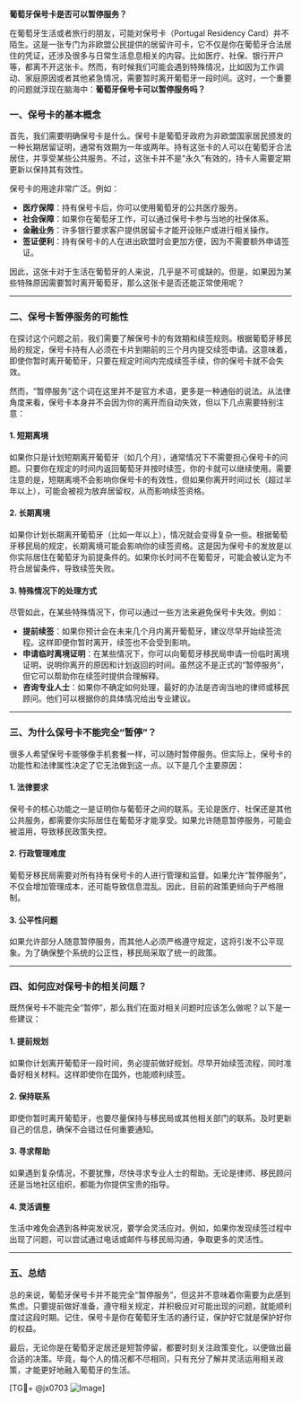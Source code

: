 **葡萄牙保号卡是否可以暂停服务？**

在葡萄牙生活或者旅行的朋友，可能对保号卡（Portugal Residency Card）并不陌生。这是一张专门为非欧盟公民提供的居留许可卡，它不仅是你在葡萄牙合法居住的凭证，还涉及很多与日常生活息息相关的内容。比如医疗、社保、银行开户等，都离不开这张卡。然而，有时候我们可能会遇到特殊情况，比如因为工作调动、家庭原因或者其他紧急情况，需要暂时离开葡萄牙一段时间。这时，一个重要的问题就浮现在脑海中：**葡萄牙保号卡可以暂停服务吗？**

### 一、保号卡的基本概念

首先，我们需要明确保号卡是什么。保号卡是葡萄牙政府为非欧盟国家居民颁发的一种长期居留证明，通常有效期为一年或两年。持有这张卡的人可以在葡萄牙合法居住，并享受某些公共服务。不过，这张卡并不是“永久”有效的，持卡人需要定期更新以保持其有效性。

保号卡的用途非常广泛。例如：
- **医疗保障**：持有保号卡后，你可以使用葡萄牙的公共医疗服务。
- **社会保障**：如果你在葡萄牙工作，可以通过保号卡参与当地的社保体系。
- **金融业务**：许多银行要求客户提供居留卡才能开设账户或进行相关操作。
- **签证便利**：持有保号卡的人在进出欧盟时会更加方便，因为不需要额外申请签证。

因此，这张卡对于生活在葡萄牙的人来说，几乎是不可或缺的。但是，如果因为某些特殊原因需要暂时离开葡萄牙，那么这张卡是否还能正常使用呢？

---

### 二、保号卡暂停服务的可能性

在探讨这个问题之前，我们需要了解保号卡的有效期和续签规则。根据葡萄牙移民局的规定，保号卡持有人必须在卡片到期前的三个月内提交续签申请。这意味着，即使你暂时离开葡萄牙，只要在规定时间内完成续签手续，你的保号卡就不会失效。

然而，“暂停服务”这个词在这里并不是官方术语，更多是一种通俗的说法。从法律角度来看，保号卡本身并不会因为你的离开而自动失效，但以下几点需要特别注意：

#### 1. **短期离境**
如果你只是计划短期离开葡萄牙（如几个月），通常情况下不需要担心保号卡的问题。只要你在规定的时间内返回葡萄牙并按时续签，你的卡就可以继续使用。需要注意的是，短期离境不会影响你保号卡的有效性，但如果你离开时间过长（超过半年以上），可能会被视为放弃居留权，从而影响续签资格。

#### 2. **长期离境**
如果你计划长期离开葡萄牙（比如一年以上），情况就会变得复杂一些。根据葡萄牙移民局的规定，长期离境可能会影响你的续签资格。这是因为保号卡的发放是以你实际居住在葡萄牙为前提条件的。如果你长时间不在葡萄牙，可能会被认定为不符合居留条件，导致续签失败。

#### 3. **特殊情况下的处理方式**
尽管如此，在某些特殊情况下，你可以通过一些方法来避免保号卡失效。例如：
- **提前续签**：如果你预计会在未来几个月内离开葡萄牙，建议尽早开始续签流程。这样即便你暂时离开，续签也不会受到影响。
- **申请临时离境证明**：在某些情况下，你可以向葡萄牙移民局申请一份临时离境证明，说明你离开的原因和计划返回的时间。虽然这不是正式的“暂停服务”，但它可以帮助你在续签时提供合理解释。
- **咨询专业人士**：如果你不确定如何处理，最好的办法是咨询当地的律师或移民顾问。他们可以根据你的具体情况给出专业建议。

---

### 三、为什么保号卡不能完全“暂停”？

很多人希望保号卡能够像手机套餐一样，可以随时暂停服务。但实际上，保号卡的功能性和法律属性决定了它无法做到这一点。以下是几个主要原因：

#### 1. **法律要求**
保号卡的核心功能之一是证明你与葡萄牙之间的联系。无论是医疗、社保还是其他公共服务，都需要你实际居住在葡萄牙才能享受。如果允许随意暂停服务，可能会被滥用，导致移民政策失控。

#### 2. **行政管理难度**
葡萄牙移民局需要对所有持有保号卡的人进行管理和监督。如果允许“暂停服务”，不仅会增加管理成本，还可能导致信息混乱。因此，目前的政策更倾向于严格限制。

#### 3. **公平性问题**
如果允许部分人随意暂停服务，而其他人必须严格遵守规定，这将引发不公平现象。为了确保整个系统的公正性，移民局采取了统一的政策。

---

### 四、如何应对保号卡的相关问题？

既然保号卡不能完全“暂停”，那么我们在面对相关问题时应该怎么做呢？以下是一些建议：

#### 1. **提前规划**
如果你计划离开葡萄牙一段时间，务必提前做好规划。尽早开始续签流程，同时准备好相关材料。这样即使你在国外，也能顺利续签。

#### 2. **保持联系**
即使你暂时离开葡萄牙，也要尽量保持与移民局或其他相关部门的联系。及时更新自己的信息，确保不会错过任何重要通知。

#### 3. **寻求帮助**
如果遇到复杂情况，不要犹豫，尽快寻求专业人士的帮助。无论是律师、移民顾问还是当地社区组织，都能为你提供宝贵的指导。

#### 4. **灵活调整**
生活中难免会遇到各种突发状况，要学会灵活应对。例如，如果你发现续签过程中出现了问题，可以尝试通过电话或邮件与移民局沟通，争取更多的灵活性。

---

### 五、总结

总的来说，葡萄牙保号卡并不能完全“暂停服务”，但这并不意味着你需要为此感到焦虑。只要提前做好准备，遵守相关规定，并积极应对可能出现的问题，就能顺利度过这段时期。记住，保号卡是你在葡萄牙生活的通行证，保护好它就是保护好你的权益。

最后，无论你是在葡萄牙定居还是短暂停留，都要时刻关注政策变化，以便做出最合适的决策。毕竟，每个人的情况都不尽相同，只有充分了解并灵活运用相关政策，才能更好地融入葡萄牙的生活。

[TG💪+ @jx0703 ![Image](https://github.com/user-attachments/assets/dbca1d08-cadb-493c-b0ec-ad6f7a83f270)]